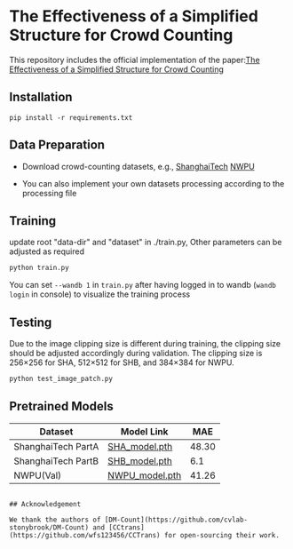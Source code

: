 # The Effectiveness of a Simplified Structure for Crowd Counting

This repository includes the official implementation of the paper:[The Effectiveness of a Simplified Structure for Crowd Counting](https://ieeexplore.ieee.org/document/10938701)

## Installation

```
pip install -r requirements.txt
```
## Data Preparation

- Download crowd-counting datasets, e.g., [ShanghaiTech](https://drive.google.com/file/d/1pSXVqS9NxIKs8W4-DAH38StWiWvBv1Zh/view?usp=drive_link)
                                          [NWPU](https://drive.google.com/file/d/1Mt9aEyejhsx3rCIaW2jepFQGacv5qFzw/view?usp=drive_link)

- You can also implement your own datasets processing according to the processing file

## Training
update root "data-dir" and "dataset" in ./train.py, Other parameters can be adjusted as required
```bash
python train.py
```
You can set ```--wandb 1``` in ```train.py``` after having logged in to wandb (```wandb login``` in console) to visualize the training process

## Testing
Due to the image clipping size is different during training, the clipping size should be adjusted accordingly during validation. The clipping size is 256×256 for SHA, 512×512 for SHB, and 384×384 for NWPU.
```bash
python test_image_patch.py
```


## Pretrained Models

| Dataset                  | Model Link  | MAE |
| ------------------------ | ----------- | --- |
| ShanghaiTech PartA       |  [SHA_model.pth](https://drive.google.com/file/d/1vQLWSIYTUXMJKMnVlKgiuYGbsVqPyN9W/view?usp=drive_link)   | 48.30 |
| ShanghaiTech PartB       |  [SHB_model.pth](https://drive.google.com/file/d/1LhRde7Ztpg1pn3C7DIfZj9tkP5FrHh1P/view?usp=drive_link)   |  6.1  |
| NWPU(Val)                |  [NWPU_model.pth](https://drive.google.com/file/d/1zCkfSvTV2Cx5boEZ3a6lgyQMCPeeNGmi/view?usp=drive_link)  | 41.26 |


```

## Acknowledgement

We thank the authors of [DM-Count](https://github.com/cvlab-stonybrook/DM-Count) and [CCtrans](https://github.com/wfs123456/CCTrans) for open-sourcing their work.
